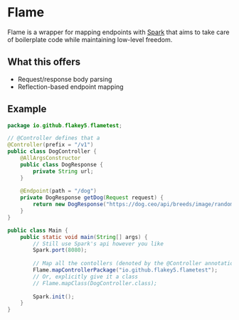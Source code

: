 # Flame
Flame is a wrapper for mapping endpoints with [Spark](https://github.com/perwendel/spark) that aims to take care of boilerplate code while maintaining low-level freedom.

## What this offers
 * Request/response body parsing
 * Reflection-based endpoint mapping

## Example
```java
package io.github.flakey5.flametest;

// @Controller defines that a 
@Controller(prefix = "/v1")
public class DogController {
    @AllArgsConstructor
    public class DogResponse {
        private String url;
    }
    
    @Endpoint(path = "/dog")
    private DogResponse getDog(Request request) {
        return new DogResponse("https://dog.ceo/api/breeds/image/random");
    }
}

public class Main {
    public static void main(String[] args) {
        // Still use Spark's api however you like
        Spark.port(8080);
        
        // Map all the contollers (denoted by the @Controller annotation) in a package
        Flame.mapControllerPackage("io.github.flakey5.flametest");
        // Or, explicitly give it a class
        // Flame.mapClass(DogController.class);
        
        Spark.init();
    }
}
```